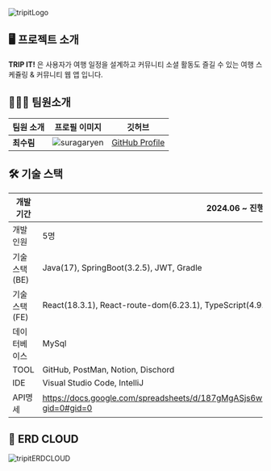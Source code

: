 ![tripitLogo](https://github.com/user-attachments/assets/818f685b-8970-472b-8cb5-006d3defcdb9)


## 🖥 프로젝트 소개

**TRIP IT!** 은  사용자가 여행 일정을 설계하고 커뮤니티 소셜 활동도 즐길 수 있는 여행 스케쥴링 & 커뮤니티 웹 앱 입니다. 


## 💂🏻‍♀️ 팀원소개

| 팀원 소개 | 프로필 이미지 | 깃허브 |
|-----------|---------------|--------|
| **최수림** | ![suragaryen](https://avatars.githubusercontent.com/u/63506983?v=4) | [GitHub Profile](https://github.com/suragaryen) |



## 🛠 기술 스택

| 개발기간 | 2024.06 ~ 진행중 |
| --- | --- |
| 개발인원 | 5명 |
| 기술스택(BE) | Java(17), SpringBoot(3.2.5), JWT, Gradle |
| 기술스택(FE) | React(18.3.1), React-route-dom(6.23.1), TypeScript(4.9.5), Axios(1.7.2),  |
| 데이터베이스 | MySql |
| TOOL | GitHub, PostMan, Notion, Dischord |
| IDE | Visual Studio Code, IntelliJ |
| API명세 | https://docs.google.com/spreadsheets/d/187gMgASjs6wMs96f0oe8W24CEc872nl8lFro1bmjPi4/edit?gid=0#gid=0 |


## 📜 ERD CLOUD
![tripitERDCLOUD](https://github.com/user-attachments/assets/fb0b571f-25bd-4602-89e2-d18bff4370de)



